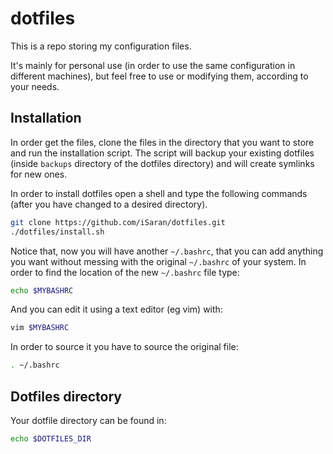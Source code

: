 # dotfiles

This is a repo storing my configuration files.

It's mainly for personal use (in order to use the same configuration in
different machines), but feel free to use or modifying them, according to your
needs.

## Installation

In order get the files, clone the files in the directory that you want to store
and run the installation script. The script will backup your existing dotfiles
(inside ``backups`` directory of the dotfiles directory) and will create
symlinks for new ones.

In order to install dotfiles open a shell and type the following commands
(after you have changed to a desired directory).

```bash
git clone https://github.com/iSaran/dotfiles.git
./dotfiles/install.sh
```

Notice that, now you will have another ``~/.bashrc``, that you can add
anything you want without messing with the original ``~/.bashrc`` of
your system. In order to find the location of the new ``~/.bashrc`` file
type:

```bash
echo $MYBASHRC
```
And you can edit it using a text editor (eg vim) with:

```bash
vim $MYBASHRC
```

In order to source it you have to source the original file:

```bash
. ~/.bashrc
```

## Dotfiles directory
Your dotfile directory can be found in:

```bash
echo $DOTFILES_DIR
```
